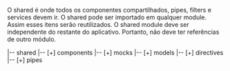 O shared é onde todos os componentes compartilhados, pipes, filters e services devem ir. O shared pode ser importado em qualquer module. Assim esses itens serão reutilizados. O shared module deve ser independente do restante do aplicativo. Portanto, não deve ter referências de outro módulo.

|-- shared
        |-- [+] components
        |-- [+] mocks
        |-- [+] models
        |-- [+] directives
        |-- [+] pipes